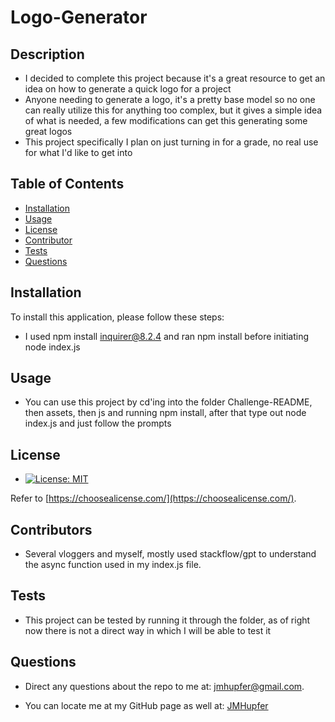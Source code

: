 # Logo-Generator

  ## Description

  - I decided to complete this project because it's a great resource to get an idea on how to generate a quick logo for a project
  - Anyone needing to generate a logo, it's a pretty base model so no one can really utilize this for anything too complex, but it gives a simple idea of what is needed, a few modifications can get this generating some great logos
  - This project specifically I plan on just turning in for a grade, no real use for what I'd like to get into

  ## Table of Contents

  - [Installation](#installation)
  - [Usage](#usage)
  - [License](#license)
  - [Contributor](#contributors)
  - [Tests](#tests)
  - [Questions](#questions) 

  
  ## Installation
  
  To install this application, please follow these steps:
  
  - I used npm install inquirer@8.2.4 and ran npm install before initiating node index.js
  
  ## Usage
  
  - You can use this project by cd'ing into the folder Challenge-README, then assets, then js and running npm install, after that type out node index.js and just follow the prompts
  
  ## License

  - [![License: MIT](https://img.shields.io/badge/License-MIT-yellow.svg)](https://opensource.org/licenses/MIT)

  Refer to [https://choosealicense.com/](https://choosealicense.com/).

  ## Contributors

  - Several vloggers and myself, mostly used stackflow/gpt to understand the async function used in my index.js file.

  ## Tests

  - This project can be tested by running it through the folder, as of right now there is not a direct way in which I will be able to test it

  ## Questions

  - Direct any questions about the repo to me at: jmhupfer@gmail.com. 
  
  - You can locate me at my GitHub page as well at: [JMHupfer](https://github.com/JMHupfer/)